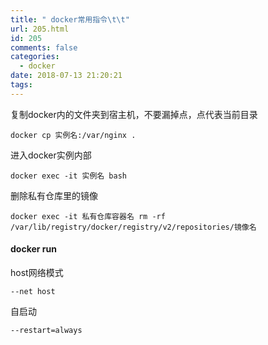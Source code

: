 ```yaml
---
title: " docker常用指令\t\t"
url: 205.html
id: 205
comments: false
categories:
  - docker
date: 2018-07-13 21:20:21
tags:
---
```


复制docker内的文件夹到宿主机，不要漏掉点，点代表当前目录

    docker cp 实例名:/var/nginx .
    

进入docker实例内部

    docker exec -it 实例名 bash
    

删除私有仓库里的镜像

    docker exec -it 私有仓库容器名 rm -rf /var/lib/registry/docker/registry/v2/repositories/镜像名
    

#### docker run

host网络模式

    --net host
    

自启动

    --restart=always